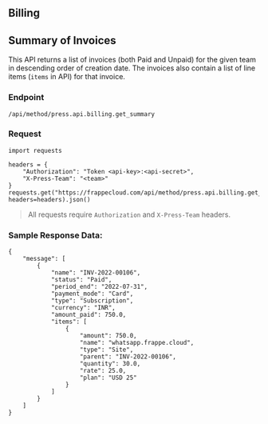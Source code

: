 ## Billing

## Summary of Invoices

This API returns a list of invoices (both Paid and Unpaid) for the given team in descending order of creation date. The invoices also contain a list of line items (`items` in API) for that invoice.

### Endpoint

`/api/method/press.api.billing.get_summary`

### Request

```
import requests

headers = {
    "Authorization": "Token <api-key>:<api-secret>",
    "X-Press-Team": "<team>"
}
requests.get("https://frappecloud.com/api/method/press.api.billing.get_summary", headers=headers).json()
```

> All requests require `Authorization` and `X-Press-Team` headers.

### Sample Response Data:

```
{
    "message": [
        {
            "name": "INV-2022-00106",
            "status": "Paid",
            "period_end": "2022-07-31",
            "payment_mode": "Card",
            "type": "Subscription",
            "currency": "INR",
            "amount_paid": 750.0,
            "items": [
                {
                    "amount": 750.0,
                    "name": "whatsapp.frappe.cloud",
                    "type": "Site",
                    "parent": "INV-2022-00106",
                    "quantity": 30.0,
                    "rate": 25.0,
                    "plan": "USD 25"
                }
            ]
        }
    ]
}
```
